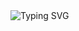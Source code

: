 <img src="https://readme-typing-svg.herokuapp.com?font=Montserrat&weight=500&size=25&pause=500&color=F70C05&background=FFFFFF00&center=true&vCenter=true&width=435&lines=BankStar:%2C+сервис+для+персонализированных+банковских+продуктов;на+основе+истории+операций+🔥" alt="Typing SVG" />

